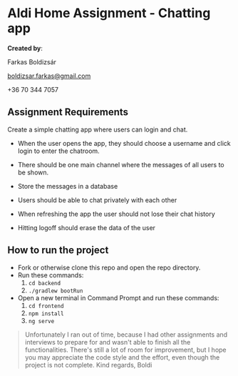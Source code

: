 # Aldi Home Assignment - Chatting app

**Created by**:

Farkas Boldizsár

boldizsar.farkas@gmail.com

+36 70 344 7057

## Assignment Requirements

Create a simple chatting app where users can login and chat.

- When the user opens the app, they should choose a username and click login to enter the chatroom.
- There should be one main channel where the messages of all users to be shown.
- Store the messages in a database
- Users should be able to chat privately with each other
- When refreshing the app the user should not lose their chat history

- Hitting logoff should erase the data of the user

## How to run the project

- Fork or otherwise clone this repo and open the repo directory.
- Run these commands:
  1. `cd backend`
  2. `./gradlew bootRun`
- Open a new terminal in Command Prompt and run these commands:
  1. `cd frontend`
  2. `npm install`
  3. `ng serve`

> Unfortunately I ran out of time, because I had other assignments and interviews to prepare for and wasn't able to finish all the functionalities. There's still a lot of room for improvement, but I hope you may appreciate the code style and the effort, even though the project is not complete.
> Kind regards,
> Boldi
